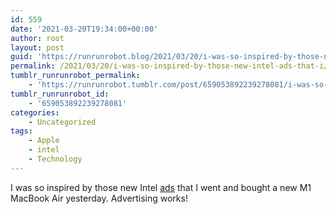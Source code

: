 ```yaml
---
id: 559
date: '2021-03-20T19:34:00+00:00'
author: root
layout: post
guid: 'https://runrunrobot.blog/2021/03/20/i-was-so-inspired-by-those-new-intel-ads-that-i/'
permalink: /2021/03/20/i-was-so-inspired-by-those-new-intel-ads-that-i/
tumblr_runrunrobot_permalink:
    - 'https://runrunrobot.tumblr.com/post/659053892239278081/i-was-so-inspired-by-those-new-intel-ads-that-i'
tumblr_runrunrobot_id:
    - '659053892239278081'
categories:
    - Uncategorized
tags:
    - Apple
    - intel
    - Technology
---
```


I was so inspired by those new Intel [ads](https://9to5mac.com/2021/03/17/im-a-mac-justin-long-intel-ads-mocking-m1-macs/) that I went and bought a new M1 MacBook Air yesterday. Advertising works!